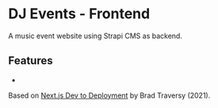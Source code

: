 # DJ Events - Frontend

A music event website using Strapi CMS as backend.

<!-- <p align="center">
    <img src="../screenshot.png">
</p> -->

## Features

-

Based on [Next.js Dev to Deployment](https://www.udemy.com/course/nextjs-dev-to-deployment/) by Brad Traversy (2021).
